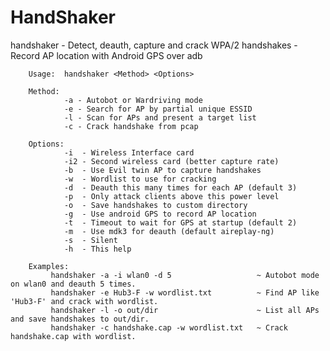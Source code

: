 HandShaker
==========
handshaker - Detect, deauth, capture and crack WPA/2 handshakes
	       - Record AP location with Android GPS over adb
		
		Usage: 	handshaker <Method> <Options>
		
		Method:
				-a - Autobot or Wardriving mode
				-e - Search for AP by partial unique ESSID
				-l - Scan for APs and present a target list
				-c - Crack handshake from pcap
				
		Options:
				-i  - Wireless Interface card
				-i2 - Second wireless card (better capture rate)
				-b  - Use Evil twin AP to capture handshakes
				-w  - Wordlist to use for cracking
				-d  - Deauth this many times for each AP (default 3)
				-p  - Only attack clients above this power level
				-o  - Save handshakes to custom directory
				-g  - Use android GPS to record AP location
				-t  - Timeout to wait for GPS at startup (default 2)
				-m  - Use mdk3 for deauth (default aireplay-ng)
				-s  - Silent
				-h  - This help
				
		Examples: 
			 handshaker -a -i wlan0 -d 5			       ~ Autobot mode on wlan0 and deauth 5 times.
			 handshaker -e Hub3-F -w wordlist.txt	 	   ~ Find AP like 'Hub3-F' and crack with wordlist.
			 handshaker -l -o out/dir			           ~ List all APs and save handshakes to out/dir.
			 handshaker -c handshake.cap -w wordlist.txt   ~ Crack handshake.cap with wordlist.
